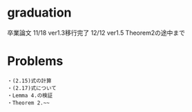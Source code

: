 # graduation
卒業論文
    11/18 ver1.3移行完了
    12/12 ver1.5 Theorem2の途中まで
# Problems
    ・(2.15)式の計算
    ・(2.17)式について
    ・Lemma 4.の検証
    ・Theorem 2.~~
